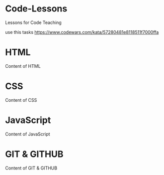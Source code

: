 # Code-Lessons
Lessons for Code Teaching

use this tasks https://www.codewars.com/kata/57280481e8118511f7000ffa

# HTML

Content of HTML

# CSS

Content of CSS

# JavaScript

Content of JavaScript

# GIT & GITHUB

Content of GIT & GITHUB
